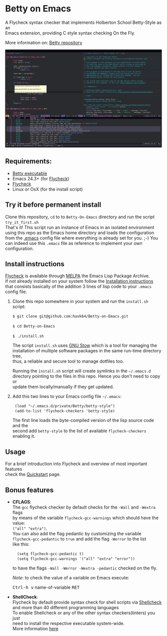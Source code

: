 # Betty on Emacs

A Flycheck syntax checker that implements Holberton School Betty-Style as an  
Emacs extension, providing C style syntax checking On the Fly.

More information on: [Betty repository](https://github.com/holbertonschool/Betty)

![betty-style as emacs syntax checker](img/betty.png?raw-true)

## Requirements:

- [Betty executable](https://github.com/holbertonschool/Betty)
- Emacs 24.3+ (for [Flycheck](http://www.flycheck.org/en/latest/))
- [Flycheck](http://www.flycheck.org/en/latest/user/installation.html)
- Linux or OsX (for the install script)

## Try it before permanent install

Clone this repository, `cd` to to `Betty-On-Emacs` directory and run the script `try_it_first.sh`  
That's it!
This script run an instance of Emacs in an isolated environment using this repo as the Emacs home
directory and loads the configuration from the [.emacs](.emacs) config file where 
everything is already set for you. ;-)
You can indeed use this `.emacs` file as reference to implement your own configuration.

## Install instructions

[Flycheck](http://www.flycheck.org/en/latest/) is available through [MELPA](c) the Emacs Lisp Package Archive.  
If not already installed on your system follow the [Installation instructions](http://www.flycheck.org/en/latest/user/installation.html)  
that consists basically of the addition 3 lines of lisp code to your `.emacs`  
config file.

 1. Clone this repo somewhere in your system and run the `install.sh` script:

        $ git clone git@github.com:havk64/Betty-on-Emacs.git

	    $ cd Betty-on-Emacs

	    $ ./install.sh

    The script `install.sh` uses [GNU Stow](https://www.gnu.org/software/stow/) which is a tool for managing the  
    installation of multiple software packages in the same run-time directory tree,  
    thus, a reliable and secure tool to manage dotfiles too.

    Running the `install.sh` script will create symlinks in the `~/.emacs.d`  
    directory pointing to the files in this repo. Hence you don't need to copy or  
    update them locally/manually if they get updated.

2. Add this two lines to your Emacs config file `~/.emacs`:

        (load "~/.emacs.d/private/Betty/betty-style")
        (add-to-list 'flycheck-checkers 'betty-style)
	
    The first line loads the byte-compiled version of the lisp source code and the  
    second add `betty-style` to the list of available `flycheck-checkers` enabling it.

## Usage

For a brief introduction into Flycheck and overview of most important features  
check the [Quickstart](http://www.flycheck.org/en/latest/user/quickstart.html) page.

## Bonus features

- **CFLAGS**:  
The `gcc` flycheck checker by default checks for the `-Wall` and `-Wextra` flags  
by means of the variable `flycheck-gcc-warnings` which should have the value:  
`("all" "extra")`.  
You can also add the flag pedantic by customizing the variable  
`flycheck-gcc-pedantic` to `true` and add the flag `-Werror` to the list  
like this:

        (setq flycheck-gcc-pedantic t)
		(setq flycheck-gcc-warnings '("all" "extra" "error"))

	 to have the flags `-Wall -Werror -Wextra -pedantic` checked on the fly.

    *Note*: to check the value of a variable on Emacs execute:

	<kbd>Ctrl-h v</kbd> name-of-variable <kbd>RET</kbd>

- **ShellCheck**:  
Flycheck by default provide syntax check for shell scripts via [Shellcheck](https://github.com/koalaman/shellcheck)  
and more than 40 different programming languages  
To enable Shellcheck or any of the other syntax checkers(linters) you just  
need to install the respective executable system-wide.  
More information [here](http://www.flycheck.org/en/latest/languages.html)

